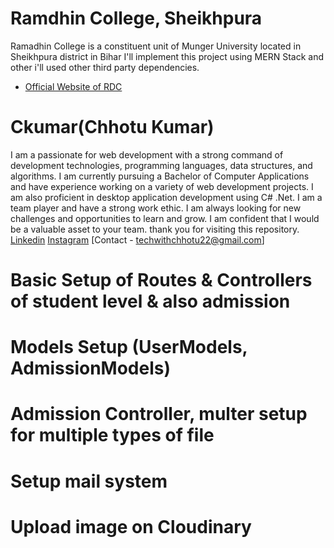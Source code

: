 # Ramdhin College, Sheikhpura

Ramadhin College is a constituent unit of Munger University located in Sheikhpura district in Bihar
I'll implement this project using MERN Stack and other i'll used other third party dependencies.

- [Official Website of RDC](https://rdcollege.ac.in/web/)

# Ckumar(Chhotu Kumar)

I am a passionate for web development with a strong command of development technologies, programming languages, data structures, and algorithms. I am currently pursuing a Bachelor of Computer Applications and have experience working on a variety of web development projects. I am also proficient in desktop application development using C# .Net. I am a team player and have a strong work ethic. I am always looking for new challenges and opportunities to learn and grow. I am confident that I would be a valuable asset to your team. thank you for visiting this repository.
[Linkedin](https://www.linkedin.com/in/chhotu-kumar-13364923a/)
[Instagram](https://www.instagram.com/techwithchhotu/?hl=en)
[Contact - techwithchhotu22@gmail.com]

# Basic Setup of Routes & Controllers of student level & also admission

# Models Setup (UserModels, AdmissionModels)

# Admission Controller, multer setup for multiple types of file

# Setup mail system

# Upload image on Cloudinary
